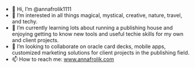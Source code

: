 - 👋 Hi, I’m @annafrolik1111
- 👀 I’m interested in all things magical, mystical, creative, nature, travel, and techy.
- 🌱 I’m currently learning lots about running a publishing house and enjoying getting to know new tools and useful techie skills for my own and client projects.
- 💞️ I’m looking to collaborate on oracle card decks, mobile apps, customized marketing solutions for client projects in the publishing field.
- 📫 How to reach me: www.annafrolik.com

<!---
annafrolik1111/annafrolik1111 is a ✨ special ✨ repository because its `README.md` (this file) appears on your GitHub profile.
You can click the Preview link to take a look at your changes.
--->

